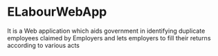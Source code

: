 # ELabourWebApp
It is a Web application which aids government in identifying duplicate employees claimed by Employers and lets employers to fill their returns according to various acts
